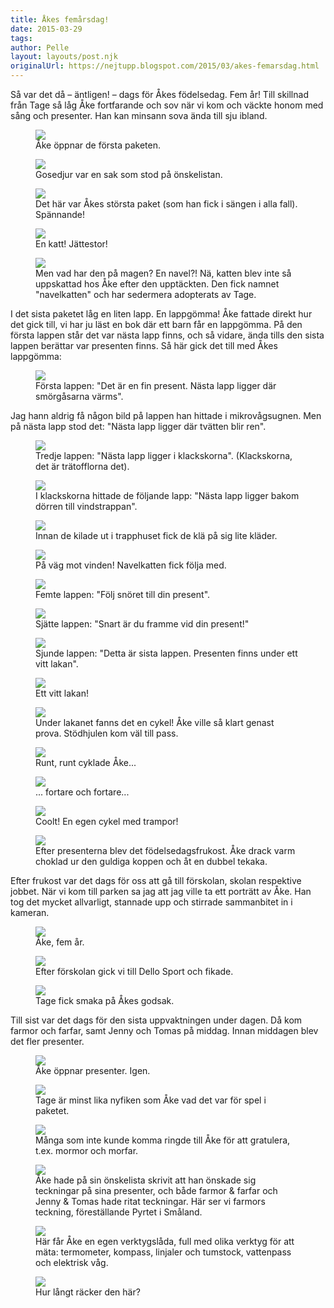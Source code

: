 ```yaml
---
title: Åkes femårsdag!
date: 2015-03-29
tags: 	
author: Pelle
layout: layouts/post.njk 	
originalUrl: https://nejtupp.blogspot.com/2015/03/akes-femarsdag.html
---
```


Så var det då – äntligen! – dags för Åkes födelsedag. Fem år! Till skillnad från Tage så låg Åke fortfarande och sov när vi kom och väckte honom med sång och presenter. Han kan minsann sova ända till sju ibland.

<figure>
	<img src="../../../../img/A%CC%8Akes%2B5-a%CC%8Arsdag-PERK1894.jpg">
	<figcaption>Åke öppnar de första paketen.</figcaption>
</figure>

<figure>
	<img src="../../../../img/A%CC%8Akes%2B5-a%CC%8Arsdag-PERK1927.jpg">
	<figcaption>Gosedjur var en sak som stod på önskelistan.</figcaption>
</figure>

<figure>
	<img src="../../../../img/A%CC%8Akes%2B5-a%CC%8Arsdag-PERK1938.jpg">
	<figcaption>Det här var Åkes största paket (som han fick i sängen i alla fall). Spännande!</figcaption>
</figure>

<figure>
	<img src="../../../../img/A%CC%8Akes%2B5-a%CC%8Arsdag-PERK1949.jpg">
	<figcaption>En katt! Jättestor!</figcaption>
</figure>

<figure>
	<img src="../../../../img/A%CC%8Akes%2B5-a%CC%8Arsdag-PERK1950.jpg">
	<figcaption>Men vad har den på magen? En navel?! Nä, katten blev inte så uppskattad hos Åke efter den upptäckten. Den fick namnet "navelkatten" och har sedermera adopterats av Tage.</figcaption>
</figure>

I det sista paketet låg en liten lapp. En lappgömma! Åke fattade direkt hur det gick till, vi har ju läst en bok där ett barn får en lappgömma. På den första lappen står det var nästa lapp finns, och så vidare, ända tills den sista lappen berättar var presenten finns. Så här gick det till med Åkes lappgömma:

<figure>
	<img src="../../../../img/A%CC%8Akes%2B5-a%CC%8Arsdag-PERK1955.jpg">
	<figcaption>Första lappen: "Det är en fin present. Nästa lapp ligger där smörgåsarna värms".</figcaption>
</figure>

Jag hann aldrig få någon bild på lappen han hittade i mikrovågsugnen. Men på nästa lapp stod det: "Nästa lapp ligger där tvätten blir ren".

<figure>
	<img src="../../../../img/A%CC%8Akes%2B5-a%CC%8Arsdag-PERK1969.jpg">
	<figcaption>Tredje lappen: "Nästa lapp ligger i klackskorna". (Klackskorna, det är trätofflorna det).</figcaption>
</figure>

<figure>
	<img src="../../../../img/A%CC%8Akes%2B5-a%CC%8Arsdag-PERK1976.jpg">
	<figcaption>I klackskorna hittade de följande lapp: "Nästa lapp ligger bakom dörren till vindstrappan".</figcaption>
</figure>

<figure>
	<img src="../../../../img/A%CC%8Akes%2B5-a%CC%8Arsdag-PERK1982.jpg">
	<figcaption>Innan de kilade ut i trapphuset fick de klä på sig lite kläder.</figcaption>
</figure>



<figure>
	<img src="../../../../img/A%CC%8Akes%2B5-a%CC%8Arsdag-PERK1989.jpg">
	<figcaption>På väg mot vinden! Navelkatten fick följa med.</figcaption>
</figure>

<figure>
	<img src="../../../../img/A%CC%8Akes%2B5-a%CC%8Arsdag-PERK1997.jpg">
	<figcaption>Femte lappen: "Följ snöret till din present".</figcaption>
</figure>

<figure>
	<img src="../../../../img/A%CC%8Akes%2B5-a%CC%8Arsdag-PERK2001.jpg">
	<figcaption>Sjätte lappen: "Snart är du framme vid din present!"</figcaption>
</figure>

<figure>
	<img src="../../../../img/A%CC%8Akes%2B5-a%CC%8Arsdag-PERK2004.jpg">
	<figcaption>Sjunde lappen: "Detta är sista lappen. Presenten finns under ett vitt lakan".</figcaption>
</figure>

<figure>
	<img src="../../../../img/A%CC%8Akes%2B5-a%CC%8Arsdag-PERK2012.jpg">
	<figcaption>Ett vitt lakan!</figcaption>
</figure>

<figure>
	<img src="../../../../img/A%CC%8Akes%2B5-a%CC%8Arsdag-PERK2027.jpg">
	<figcaption>Under lakanet fanns det en cykel! Åke ville så klart genast prova. Stödhjulen kom väl till pass.</figcaption>
</figure>

<figure>
	<img src="../../../../img/A%CC%8Akes%2B5-a%CC%8Arsdag-PERK2036.jpg">
	<figcaption>Runt, runt cyklade Åke...</figcaption>
</figure>

<figure>
	<img src="../../../../img/A%CC%8Akes%2B5-a%CC%8Arsdag-PERK2071.jpg">
	<figcaption>... fortare och fortare...</figcaption>
</figure>

<figure>
	<img src="../../../../img/A%CC%8Akes%2B5-a%CC%8Arsdag-PERK2100.jpg">
	<figcaption>Coolt! En egen cykel med trampor!</figcaption>
</figure>

<figure>
	<img src="../../../../img/A%CC%8Akes%2B5-a%CC%8Arsdag-PERK2122.jpg">
	<figcaption>Efter presenterna blev det födelsedagsfrukost. Åke drack varm choklad ur den guldiga koppen och åt en dubbel tekaka.</figcaption>
</figure>

Efter frukost var det dags för oss att gå till förskolan, skolan respektive jobbet. När vi kom till parken sa jag att jag ville ta ett porträtt av Åke. Han tog det mycket allvarligt, stannade upp och stirrade sammanbitet in i kameran.

<figure>
	<img src="../../../../img/A%CC%8Akes%2B5-a%CC%8Arsdag-PERK2127.jpg">
	<figcaption>Åke, fem år.</figcaption>
</figure>

<figure>
	<img src="../../../../img/A%CC%8Akes%2B5-a%CC%8Arsdag-PERK2145.jpg">
    <figcaption>Efter förskolan gick vi till Dello Sport och fikade. </figcaption>
</figure>

<figure>
	<img src="../../../../img/A%CC%8Akes%2B5-a%CC%8Arsdag-PERK2136.jpg">
	<figcaption>Tage fick smaka på Åkes godsak.</figcaption>
</figure>

Till sist var det dags för den sista uppvaktningen under dagen. Då kom farmor och farfar, samt Jenny och Tomas på middag. Innan middagen blev det fler presenter.

<figure>
	<img src="../../../../img/A%CC%8Akes%2B5-a%CC%8Arsdag-PERK2165.jpg">
	<figcaption>Åke öppnar presenter. Igen.</figcaption>
</figure>

<figure>
	<img src="../../../../img/A%CC%8Akes%2B5-a%CC%8Arsdag-PERK2169.jpg">
	<figcaption>Tage är minst lika nyfiken som Åke vad det var för spel i paketet.</figcaption>
</figure>

<figure>
	<img src="../../../../img/A%CC%8Akes%2B5-a%CC%8Arsdag-PERK2171.jpg">
	<figcaption>Många som inte kunde komma ringde till Åke för att gratulera, t.ex. mormor och morfar.</figcaption>
</figure>

<figure>
	<img src="../../../../img/A%CC%8Akes%2B5-a%CC%8Arsdag-PERK2172.jpg">
	<figcaption>Åke hade på sin önskelista skrivit att han önskade sig teckningar på sina presenter, och både farmor & farfar och Jenny & Tomas hade ritat teckningar. Här ser vi farmors teckning, föreställande Pyrtet i Småland.</figcaption>
</figure>

<figure>
	<img src="../../../../img/A%CC%8Akes%2B5-a%CC%8Arsdag-PERK2177.jpg">
	<figcaption>Här får Åke en egen verktygslåda, full med olika verktyg för att mäta: termometer, kompass, linjaler och tumstock, vattenpass och elektrisk våg.</figcaption>
</figure>

<figure>
	<img src="../../../../img/A%CC%8Akes%2B5-a%CC%8Arsdag-PERK2179.jpg">
	<figcaption>Hur långt räcker den här?</figcaption>
</figure>


